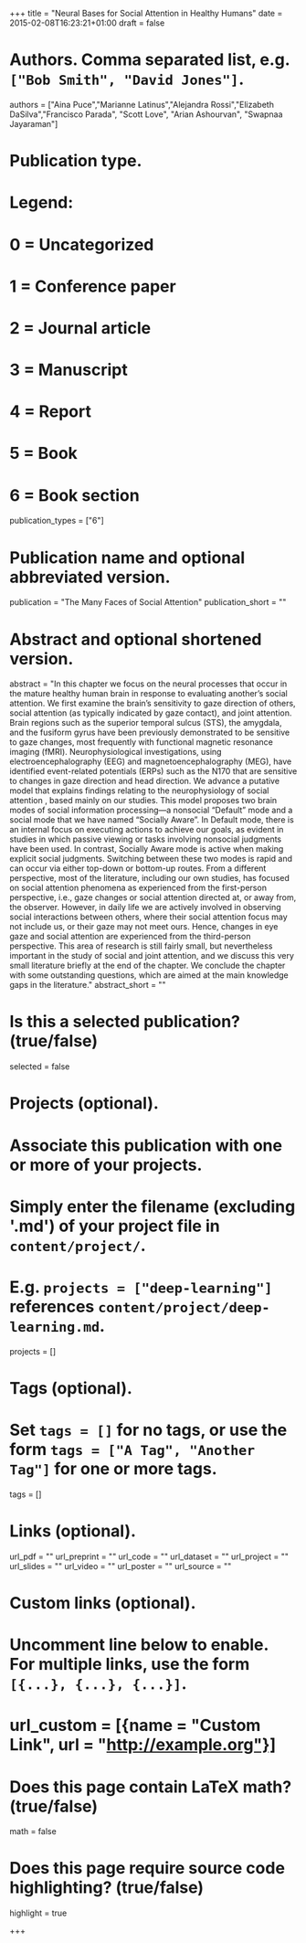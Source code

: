 +++
title = "Neural Bases for Social Attention in Healthy Humans"
date = 2015-02-08T16:23:21+01:00
draft = false

# Authors. Comma separated list, e.g. `["Bob Smith", "David Jones"]`.
authors = ["Aina Puce","Marianne Latinus","Alejandra Rossi","Elizabeth DaSilva","Francisco Parada", "Scott Love", "Arian Ashourvan", "Swapnaa Jayaraman"]

# Publication type.
# Legend:
# 0 = Uncategorized
# 1 = Conference paper
# 2 = Journal article
# 3 = Manuscript
# 4 = Report
# 5 = Book
# 6 = Book section
publication_types = ["6"]

# Publication name and optional abbreviated version.
publication = "The Many Faces of Social Attention"
publication_short = ""

# Abstract and optional shortened version.
abstract = "In this chapter we focus on the neural processes that occur in the mature healthy human brain in response to evaluating another’s social attention. We first examine the brain’s sensitivity to gaze direction of others, social attention (as typically indicated by gaze contact), and joint attention. Brain regions such as the superior temporal sulcus (STS), the amygdala, and the fusiform gyrus have been previously demonstrated to be sensitive to gaze changes, most frequently with functional magnetic resonance imaging (fMRI). Neurophysiological investigations, using electroencephalography (EEG) and magnetoencephalography (MEG), have identified event-related potentials (ERPs) such as the N170 that are sensitive to changes in gaze direction and head direction. We advance a putative model that explains findings relating to the neurophysiology of social attention , based mainly on our studies. This model proposes two brain modes of social information processing—a nonsocial “Default” mode and a social mode that we have named “Socially Aware”. In Default mode, there is an internal focus on executing actions to achieve our goals, as evident in studies in which passive viewing or tasks involving nonsocial judgments have been used. In contrast, Socially Aware mode is active when making explicit social judgments. Switching between these two modes is rapid and can occur via either top-down or bottom-up routes. From a different perspective, most of the literature, including our own studies, has focused on social attention phenomena as experienced from the first-person perspective, i.e., gaze changes or social attention directed at, or away from, the observer. However, in daily life we are actively involved in observing social interactions between others, where their social attention focus may not include us, or their gaze may not meet ours. Hence, changes in eye gaze and social attention are experienced from the third-person perspective. This area of research is still fairly small, but nevertheless important in the study of social and joint attention, and we discuss this very small literature briefly at the end of the chapter. We conclude the chapter with some outstanding questions, which are aimed at the main knowledge gaps in the literature."
abstract_short = ""


# Is this a selected publication? (true/false)
selected = false

# Projects (optional).
#   Associate this publication with one or more of your projects.
#   Simply enter the filename (excluding '.md') of your project file in `content/project/`.
#   E.g. `projects = ["deep-learning"]` references `content/project/deep-learning.md`.
projects = []

# Tags (optional).
#   Set `tags = []` for no tags, or use the form `tags = ["A Tag", "Another Tag"]` for one or more tags.
tags = []

# Links (optional).
url_pdf = ""
url_preprint = ""
url_code = ""
url_dataset = ""
url_project = ""
url_slides = ""
url_video = ""
url_poster = ""
url_source = ""

# Custom links (optional).
#   Uncomment line below to enable. For multiple links, use the form `[{...}, {...}, {...}]`.
# url_custom = [{name = "Custom Link", url = "http://example.org"}]

# Does this page contain LaTeX math? (true/false)
math = false

# Does this page require source code highlighting? (true/false)
highlight = true

+++

